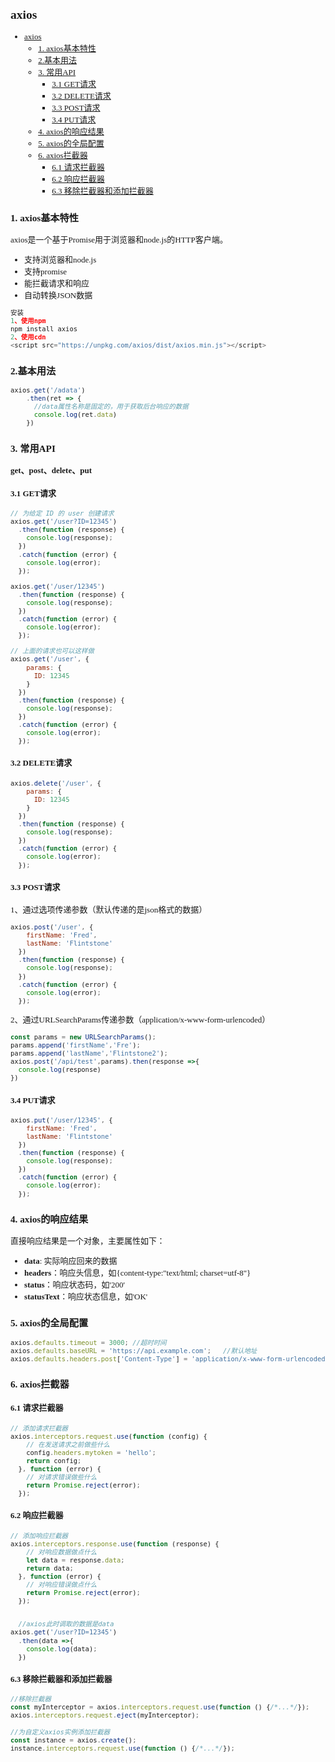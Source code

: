 <font face="微软雅黑" size="2">

## axios
- [axios](#axios)
  - [1. axios基本特性](#1-axios基本特性)
  - [2.基本用法](#2基本用法)
  - [3. 常用API](#3-常用api)
    - [3.1 GET请求](#31-get请求)
    - [3.2 DELETE请求](#32-delete请求)
    - [3.3 POST请求](#33-post请求)
    - [3.4 PUT请求](#34-put请求)
  - [4. axios的响应结果](#4-axios的响应结果)
  - [5. axios的全局配置](#5-axios的全局配置)
  - [6. axios拦截器](#6-axios拦截器)
    - [6.1 请求拦截器](#61-请求拦截器)
    - [6.2 响应拦截器](#62-响应拦截器)
    - [6.3 移除拦截器和添加拦截器](#63-移除拦截器和添加拦截器)
### 1. axios基本特性
axios是一个基于Promise用于浏览器和node.js的HTTP客户端。
- 支持浏览器和node.js
- 支持promise
- 能拦截请求和响应
- 自动转换JSON数据

```js
安装
1、使用npm
npm install axios
2、使用cdn
<script src="https://unpkg.com/axios/dist/axios.min.js"></script>
```
### 2.基本用法
```js
axios.get('/adata')
    .then(ret => {
      //data属性名称是固定的，用于获取后台响应的数据
      console.log(ret.data)
    })
```
### 3. 常用API
<strong>get、post、delete、put</strong>

#### 3.1 GET请求

```js
// 为给定 ID 的 user 创建请求
axios.get('/user?ID=12345')
  .then(function (response) {
    console.log(response);
  })
  .catch(function (error) {
    console.log(error);
  });

axios.get('/user/12345')
  .then(function (response) {
    console.log(response);
  })
  .catch(function (error) {
    console.log(error);
  });

// 上面的请求也可以这样做
axios.get('/user', {
    params: {
      ID: 12345
    }
  })
  .then(function (response) {
    console.log(response);
  })
  .catch(function (error) {
    console.log(error);
  });
```

#### 3.2 DELETE请求
```js
axios.delete('/user', {
    params: {
      ID: 12345
    }
  })
  .then(function (response) {
    console.log(response);
  })
  .catch(function (error) {
    console.log(error);
  });
```

#### 3.3 POST请求
1、通过选项传递参数（默认传递的是json格式的数据）
```js
axios.post('/user', {
    firstName: 'Fred',
    lastName: 'Flintstone'
  })
  .then(function (response) {
    console.log(response);
  })
  .catch(function (error) {
    console.log(error);
  });
```

2、通过URLSearchParams传递参数（application/x-www-form-urlencoded）
```js
const params = new URLSearchParams();
params.append('firstName','Fre');
params.append('lastName','Flintstone2');
axios.post('/api/test',params).then(response =>{
  console.log(response)
})
```
#### 3.4 PUT请求

```js
axios.put('/user/12345', {
    firstName: 'Fred',
    lastName: 'Flintstone'
  })
  .then(function (response) {
    console.log(response);
  })
  .catch(function (error) {
    console.log(error);
  });
```
### 4. axios的响应结果
直接响应结果是一个对象，主要属性如下：
- **data**: 实际响应回来的数据
- **headers**：响应头信息，如{content-type:"text/html; charset=utf-8"}
- **status**：响应状态码，如'200'
- **statusText**：响应状态信息，如'OK'

### 5. axios的全局配置
```js
axios.defaults.timeout = 3000; //超时时间
axios.defaults.baseURL = 'https://api.example.com';   //默认地址
axios.defaults.headers.post['Content-Type'] = 'application/x-www-form-urlencoded';  //设置请求头
```
### 6. axios拦截器
#### 6.1 请求拦截器

```js
// 添加请求拦截器
axios.interceptors.request.use(function (config) {
    // 在发送请求之前做些什么
    config.headers.mytoken = 'hello';
    return config;
  }, function (error) {
    // 对请求错误做些什么
    return Promise.reject(error);
  });
```

#### 6.2 响应拦截器
```js
// 添加响应拦截器
axios.interceptors.response.use(function (response) {
    // 对响应数据做点什么
    let data = response.data;
    return data;
  }, function (error) {
    // 对响应错误做点什么
    return Promise.reject(error);
  });


  //axios此时调取的数据是data
axios.get('/user?ID=12345')
  .then(data =>{
    console.log(data);
  })
```
#### 6.3 移除拦截器和添加拦截器
```js
//移除拦截器
const myInterceptor = axios.interceptors.request.use(function () {/*...*/});
axios.interceptors.request.eject(myInterceptor);
```

```js
//为自定义axios实例添加拦截器
const instance = axios.create();
instance.interceptors.request.use(function () {/*...*/});

```



